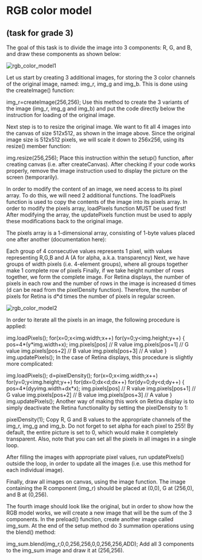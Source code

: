 # RGB color model
## (task for grade 3)
The goal of this task is to divide the image into 3 components: R, G, and B, and draw these components as shown below:

![rgb_color_model1](/Assets/rgb_color_model1 )

Let us start by creating 3 additional images, for storing the 3 color channels of the original image, named: img_r, img_g and img_b. This is done using the createImage() function:

img_r=createImage(256,256);
Use this method to create the 3 variants of the image (img_r, img_g and img_b) and put the code directly below the instruction for loading of the original image.

Next step is to to resize the original image. We want to fit all 4 images into the canvas of size 512x512, as shown in the image above. Since the original image size is 512x512 pixels, we will scale it down to 256x256, using its resize() member function:

img.resize(256,256);
Place this instruction within the setup() function, after creating canvas (i.e. after createCanvas). After checking if your code works properly, remove the image instruction used to display the picture on the screen (temporarily).

In order to modify the content of an image, we need access to its pixel array. To do this, we will need 2 additional functions. The loadPixels function is used to copy the contents of the image into its pixels array. In order to modify the pixels array, loadPixels function MUST be used first! After modifying the array, the updatePixels function must be used to apply these modifications back to the original image.

The pixels array is a 1-dimensional array, consisting of 1-byte values placed one after another (documentation here):

Each group of 4 consecutive values represents 1 pixel, with values representing R,G,B and A (A for alpha, a.k.a. transparency)
Next, we have groups of width pixels (i.e. 4-element groups), where all groups together make 1 complete row of pixels
Finally, if we take height number of rows together, we form the complete image.
For Retina displays, the number of pixels in each row and the number of rows in the image is increased d times (d can be read from the pixelDensity function). Therefore, the number of pixels for Retina is d*d times the number of pixels in regular screen.

![rgb_color_model2](\Assets\rgb_color_model2.png)

In order to iterate all the pixels in an image, the following procedure is applied:

  img.loadPixels();
  for(x=0;x<img.width;x++)
    for(y=0;y<img.height;y++) {      
      pos=4*(y*img.width+x);
      img.pixels[pos] // R value
      img.pixels[pos+1] // G value
      img.pixels[pos+2] // B value
      img.pixels[pos+3] // A value
  }
  img.updatePixels();
In the case of Retina displays, this procedure is slightly more complicated:

  img.loadPixels();
  d=pixelDensity();
  for(x=0;x<img.width;x++)
    for(y=0;y<img.height;y++)
      for(dx=0;dx<d;dx++)
        for(dy=0;dy<d;dy++) {      
          pos=4*(dy*y*img.width+dx*x);
          img.pixels[pos] // R value
          img.pixels[pos+1] // G value
          img.pixels[pos+2] // B value
          img.pixels[pos+3] // A value
        }
  img.updatePixels();
Another way of making this work on Retina display is to simply deactivate the Retina functionality by setting the pixelDensity to 1:

pixelDensity(1);
Copy R, G and B values to the appropriate channels of the img_r, img_g and img_b. Do not forget to set alpha for each pixel to 255! By default, the entire picture is set to 0, which would make it completely transparent. Also, note that you can set all the pixels in all images in a single loop.

After filling the images with appropriate pixel values, run updatePixels() outside the loop, in order to update all the images (i.e. use this method for each individual image).

Finally, draw all images on canvas, using the image function. The image containing the R component (img_r) should be placed at (0,0), G at (256,0), and B at (0,256).

The fourth image should look like the original, but in order to show how the RGB model works, we will create a new image that will be the sum of the 3 components. In the preload() function, create another image called img_sum. At the end of the setup method do 3 summation operations using the blend() method:

 img_sum.blend(img_r,0,0,256,256,0,0,256,256,ADD);
Add all 3 components to the img_sum image and draw it at (256,256).

